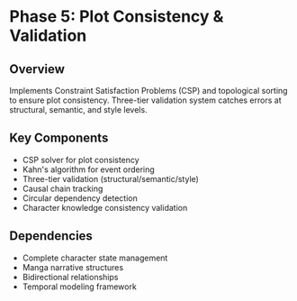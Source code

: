 # Phase 5: Plot Consistency & Validation

## Overview
Implements Constraint Satisfaction Problems (CSP) and topological sorting to ensure plot consistency. Three-tier validation system catches errors at structural, semantic, and style levels.

## Key Components
- CSP solver for plot consistency
- Kahn's algorithm for event ordering
- Three-tier validation (structural/semantic/style)
- Causal chain tracking
- Circular dependency detection
- Character knowledge consistency validation

## Dependencies
- Complete character state management
- Manga narrative structures
- Bidirectional relationships
- Temporal modeling framework